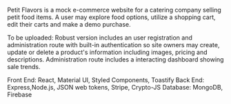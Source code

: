 Petit Flavors is a mock e-commerce website for a catering company selling petit food items. 
A user may explore food options, utilize a shopping cart, edit their carts and make a demo purchase.

To be uploaded: Robust version includes an user registration and administration route with built-in authentication so site owners may create,
update or delete a product's information including images, pricing and descriptions.
Administration route includes a interacting dashboard showing sale trends.

Front End: React, Material UI, Styled Components, Toastify
Back End: Express,Node.js, JSON web tokens, Stripe, Crypto-JS
Database: MongoDB, Firebase
